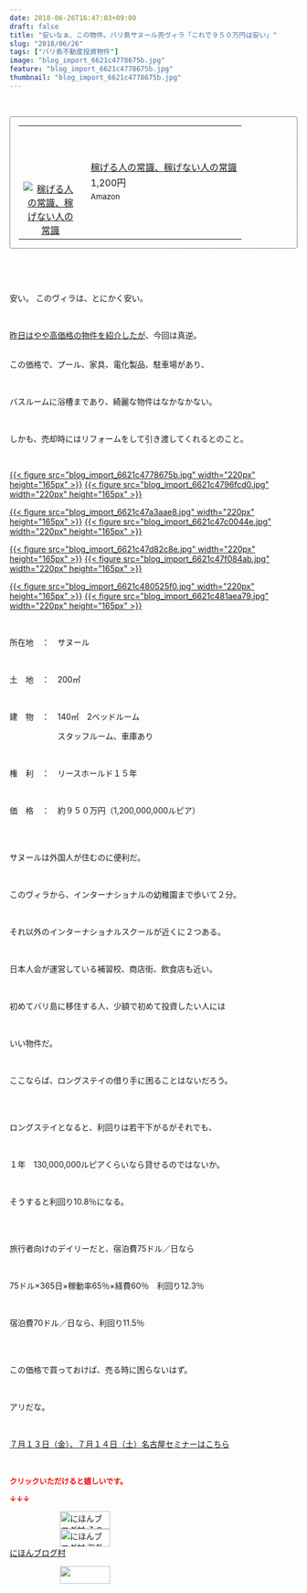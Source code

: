 ```yaml
---
date: 2018-06-26T16:47:03+09:00
draft: false
title: "安いなぁ、この物件。バリ島サヌール売ヴィラ「これで９５０万円は安い」"
slug: "2018/06/26"
tags: ["バリ島不動産投資物件"]
image: "blog_import_6621c4778675b.jpg"
feature: "blog_import_6621c4778675b.jpg"
thumbnail: "blog_import_6621c4778675b.jpg"
---
```

<p> </p><div contenteditable="false" style="padding: 15px; border-radius: 4px; border: 1px dotted currentColor; border-image: none;"><table border="0" cellpadding="0" cellspacing="0" style="margin: 0px; table-layout: fixed;" width="100%">	<tbody width="100%">		<tr>			<td aligin="center" style="vertical-align: middle;" width="95"><span style="text-align: center; display: block;"><a href="affiliate.do?affiliateId=37526956" alt0="BlogAffiliate" target="_blank" rel="nofollow"><img alt="稼げる人の常識、稼げない人の常識" border="0" data-img="affiliate" src="data:image/svg+xml;charset=utf-8,%3Csvg%20xmlns%3D%22http%3A%2F%2Fwww.w3.org%2F2000%2Fsvg%22%20title%3D%22Placeholder%20for%20Images%22%20role%3D%22presentation%22%20viewBox%3D%220%200%201%201%22%20%2F%3E" style="margin: 0px; vertical-align: middle; max-width: 95px;" data-src="https://images-fe.ssl-images-amazon.com/images/I/51Ft8zEBpkL._SL160_.jpg"/><noscript><img alt="稼げる人の常識、稼げない人の常識" border="0" data-img="affiliate" src="https://images-fe.ssl-images-amazon.com/images/I/51Ft8zEBpkL._SL160_.jpg" style="margin: 0px; vertical-align: middle; max-width: 95px;"></noscript></a></span></td>			<td style="line-height: 1.5; padding-left: 15px; vertical-align: middle;"><a href="affiliate.do?affiliateId=37526956" alt0="BlogAffiliate" target="_blank" rel="nofollow">稼げる人の常識、稼げない人の常識</a>			<div style="padding: 3px 0px;">1,200円</div>			<div style="font-size: 0.83em;">Amazon</div></td>		</tr>	</tbody></table></div><p> </p><p> </p><p>安い。 このヴィラは、とにかく安い。</p><p> </p><p><a href="entry-12386399833.html" target="_blank">昨日はやや高価格の物件を紹介したが</a>、今回は真逆。</p><p><br/>この価格で、プール、家具、電化製品、駐車場があり、</p><p> </p><p>バスルームに浴槽まであり、綺麗な物件はなかなかない。</p><p> </p><p>しかも、売却時にはリフォームをして引き渡してくれるとのこと。</p><p> </p><p><a href="blog_import_6621c4778675b.jpg">{{< figure src="blog_import_6621c4778675b.jpg" width="220px" height="165px" >}}</a> <a href="blog_import_6621c4796fcd0.jpg">{{< figure src="blog_import_6621c4796fcd0.jpg" width="220px" height="165px" >}}</a></p><p><a href="blog_import_6621c47a3aae8.jpg">{{< figure src="blog_import_6621c47a3aae8.jpg" width="220px" height="165px" >}}</a> <a href="blog_import_6621c47c0044e.jpg">{{< figure src="blog_import_6621c47c0044e.jpg" width="220px" height="165px" >}}</a></p><p><a href="blog_import_6621c47d82c8e.jpg">{{< figure src="blog_import_6621c47d82c8e.jpg" width="220px" height="165px" >}}</a> <a href="blog_import_6621c47f084ab.jpg">{{< figure src="blog_import_6621c47f084ab.jpg" width="220px" height="165px" >}}</a></p><p><a href="blog_import_6621c480525f0.jpg">{{< figure src="blog_import_6621c480525f0.jpg" width="220px" height="165px" >}}</a> <a href="blog_import_6621c481aea79.jpg">{{< figure src="blog_import_6621c481aea79.jpg" width="220px" height="165px" >}}</a></p><p> </p><p>所在地　：　サヌール</p><p> </p><p>土　地　：　200㎡</p><p> </p><p>建　物　：　140㎡　2ベッドルーム</p><p>　　　　　　スタッフルーム、車庫あり</p><p> </p><p>権　利　：　リースホールド１５年</p><p> </p><p>価　格　：　約９５０万円（1,200,000,000ルピア）</p><p> </p><p><br/>サヌールは外国人が住むのに便利だ。</p><p> </p><p>このヴィラから、インターナショナルの幼稚園まで歩いて２分。</p><p> </p><p>それ以外のインターナショナルスクールが近くに２つある。</p><p> </p><p>日本人会が運営している補習校、商店街、飲食店も近い。</p><p> </p><p>初めてバリ島に移住する人、少額で初めて投資したい人には</p><p> </p><p>いい物件だ。</p><p> </p><p>ここならば、ロングステイの借り手に困ることはないだろう。</p><p> </p><p><br/>ロングステイとなると、利回りは若干下がるがそれでも、</p><p> </p><p>１年　130,000,000ルピアくらいなら貸せるのではないか。</p><p> </p><p>そうすると利回り10.8％になる。</p><p> </p><p><br/>旅行者向けのデイリーだと、宿泊費75ドル／日なら</p><p> </p><p>75ドル×365日×稼動率65％×経費60％　利回り12.3％</p><p> </p><p>宿泊費70ドル／日なら、利回り11.5％</p><p> </p><p><br/>この価格で買っておけば、売る時に困らないはず。</p><p> </p><p>アリだな。</p><p> </p><p><a href="entry-12382733710.html" target="_blank">７月１３日（金）、７月１４日（土）名古屋セミナーはこちら</a></p><p> </p><p><font color="#ff0000" size="2"><strong>クリックいただけると嬉しいです。</strong></font></p><p><font color="#ff0000" size="2"><strong>↓↓↓</strong></font></p><p><a href="ranking.html?p_cid=01260127" id="&amp;blogmura_banner" target="_blank"><img alt="にほんブログ村 その他生活ブログ 不動産投資へ" border="0" height="31" src="data:image/svg+xml;charset=utf-8,%3Csvg%20xmlns%3D%22http%3A%2F%2Fwww.w3.org%2F2000%2Fsvg%22%20title%3D%22Placeholder%20for%20Images%22%20role%3D%22presentation%22%20viewBox%3D%220%200%2088%2031%22%20%2F%3E" width="88" data-src="https://img-proxy.blog-video.jp/images?url=http%3A%2F%2Flife.blogmura.com%2Fhudousantoushi%2Fimg%2Fhudousantoushi88_31.gif" style="aspect-ratio: auto 88 / 31;"/><noscript><img alt="にほんブログ村 その他生活ブログ 不動産投資へ" border="0" height="31" src="https://img-proxy.blog-video.jp/images?url=http%3A%2F%2Flife.blogmura.com%2Fhudousantoushi%2Fimg%2Fhudousantoushi88_31.gif" width="88"></noscript></a><br/><a href="ranking.html?p_cid=01260127" target="_blank"><img alt="にほんブログ村 海外生活ブログ バリ島情報へ" border="0" height="31" src="data:image/svg+xml;charset=utf-8,%3Csvg%20xmlns%3D%22http%3A%2F%2Fwww.w3.org%2F2000%2Fsvg%22%20title%3D%22Placeholder%20for%20Images%22%20role%3D%22presentation%22%20viewBox%3D%220%200%2088%2031%22%20%2F%3E" width="88" data-src="https://img-proxy.blog-video.jp/images?url=http%3A%2F%2Foverseas.blogmura.com%2Fbali%2Fimg%2Fbali88_31.gif" style="aspect-ratio: auto 88 / 31;"/><noscript><img alt="にほんブログ村 海外生活ブログ バリ島情報へ" border="0" height="31" src="https://img-proxy.blog-video.jp/images?url=http%3A%2F%2Foverseas.blogmura.com%2Fbali%2Fimg%2Fbali88_31.gif" width="88"></noscript></a><br/><a href="ranking.html?p_cid=01260127" target="_blank">にほんブログ村</a></p><p><a href="link.php?1804582" title="人気ブログランキングへ"><img border="0" height="31" src="data:image/svg+xml;charset=utf-8,%3Csvg%20xmlns%3D%22http%3A%2F%2Fwww.w3.org%2F2000%2Fsvg%22%20title%3D%22Placeholder%20for%20Images%22%20role%3D%22presentation%22%20viewBox%3D%220%200%2088%2031%22%20%2F%3E" width="88" data-src="https://blog.with2.net/img/banner/banner_22.gif" style="aspect-ratio: auto 88 / 31;"/><noscript><img border="0" height="31" src="https://blog.with2.net/img/banner/banner_22.gif" width="88"></noscript></a></p><p> </p>

